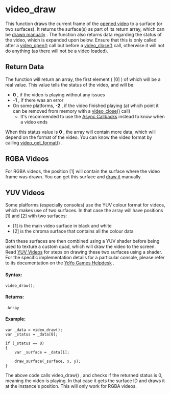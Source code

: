 # video_draw

This function draws the current frame of the [opened
video](video_open) to a surface (or two surfaces). It returns the
surface(s) as part of its return array, which can be [drawn
manually](../Surfaces/draw_surface) . The function also returns data
regarding the status of the video, which is expanded upon below. Ensure
that this is only called after a [video_open()](video_open) call but
before a [video_close()](video_close) call, otherwise it will not do
anything (as there will not be a video loaded).

## Return Data

The function will return an array, the first element ( \[0\] ) of which
will be a real value. This value tells the status of the video, and will
be:

-   **0** , if the video is playing without any issues
-   **-1** , if there was an error
-   On some platforms, **-2** , if the video finished playing (at which
    point it can be removed from memory with a
    [video_close()](video_close) call)
    -   It's recommended to use the [Async Callbacks](Videos#h)
        instead to know when a video ends

When this status value is **0** , the array will contain more data,
which will depend on the format of the video. You can know the video
format by calling [video_get_format()](video_get_format) .

## RGBA Videos

For RGBA videos, the position \[1\] will contain the surface where the
video frame was drawn. You can get this surface and [draw
it](../Surfaces/draw_surface) manually.

## YUV Videos

Some platforms (especially consoles) use the YUV colour format for
videos, which makes use of two surfaces. In that case the array will
have positions \[1\] and \[2\] with two surfaces:

-    \[1\] is the main video surface in black and white
-    \[2\] is the chroma surface that contains all the colour data

Both these surfaces are then combined using a YUV shader before being
used to texture a custom quad, which will draw the video to the screen.
Read [YUV Videos](YUV_Videos) for steps on drawing these two
surfaces using a shader. For the specific implementation details for a
particular console, please refer to its documentation on the [YoYo Games
Helpdesk](https://help.yoyogames.com/hc/en-us/) .

#### Syntax:

``` gml
video_draw();
```

#### Returns:

``` gml
 Array
```

#### Example:

``` gml
var _data = video_draw();
var _status = _data[0];

if (_status == 0)
{
    var _surface = _data[1];

    draw_surface(_surface, x, y);
}
```

The above code calls video_draw() , and checks if the returned status is
0, meaning the video is playing. In that case it gets the surface ID and
draws it at the instance's position. This will only work for RGBA
videos.
